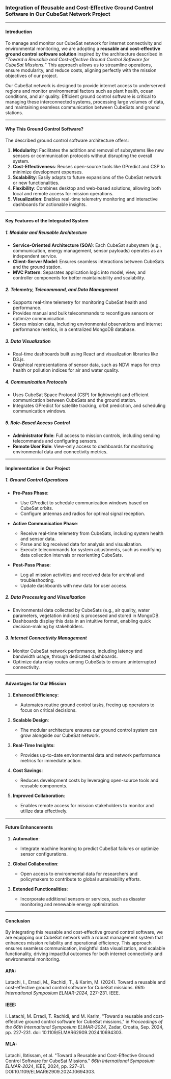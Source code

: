 ### **Integration of Reusable and Cost-Effective Ground Control Software in Our CubeSat Network Project**  

---

#### **Introduction**  
To manage and monitor our CubeSat network for internet connectivity and environmental monitoring, we are adopting a **reusable and cost-effective ground control software solution** inspired by the architecture described in *“Toward a Reusable and Cost-effective Ground Control Software for CubeSat Missions.”* This approach allows us to streamline operations, ensure modularity, and reduce costs, aligning perfectly with the mission objectives of our project.  

Our CubeSat network is designed to provide internet access to underserved regions and monitor environmental factors such as plant health, ocean conditions, and air quality. Efficient ground control software is critical to managing these interconnected systems, processing large volumes of data, and maintaining seamless communication between CubeSats and ground stations.

---

#### **Why This Ground Control Software?**  
The described ground control software architecture offers:  
1. **Modularity**: Facilitates the addition and removal of subsystems like new sensors or communication protocols without disrupting the overall system.  
2. **Cost-Effectiveness**: Reuses open-source tools like GPredict and CSP to minimize development expenses.  
3. **Scalability**: Easily adapts to future expansions of the CubeSat network or new functionalities.  
4. **Flexibility**: Combines desktop and web-based solutions, allowing both local and remote access for mission operations.  
5. **Visualization**: Enables real-time telemetry monitoring and interactive dashboards for actionable insights.  

---

#### **Key Features of the Integrated System**  

##### **1. Modular and Reusable Architecture**  
- **Service-Oriented Architecture (SOA)**: Each CubeSat subsystem (e.g., communication, energy management, sensor payloads) operates as an independent service.  
- **Client-Server Model**: Ensures seamless interactions between CubeSats and the ground station.  
- **MVC Pattern**: Separates application logic into model, view, and controller components for better maintainability and scalability.  

##### **2. Telemetry, Telecommand, and Data Management**  
- Supports real-time telemetry for monitoring CubeSat health and performance.  
- Provides manual and bulk telecommands to reconfigure sensors or optimize communication.  
- Stores mission data, including environmental observations and internet performance metrics, in a centralized MongoDB database.  

##### **3. Data Visualization**  
- Real-time dashboards built using React and visualization libraries like D3.js.  
- Graphical representations of sensor data, such as NDVI maps for crop health or pollution indices for air and water quality.  

##### **4. Communication Protocols**  
- Uses CubeSat Space Protocol (CSP) for lightweight and efficient communication between CubeSats and the ground station.  
- Integrates GPredict for satellite tracking, orbit prediction, and scheduling communication windows.  

##### **5. Role-Based Access Control**  
- **Administrator Role**: Full access to mission controls, including sending telecommands and configuring sensors.  
- **Remote User Role**: View-only access to dashboards for monitoring environmental data and connectivity metrics.  

---

#### **Implementation in Our Project**  

##### **1. Ground Control Operations**  
- **Pre-Pass Phase**:  
  - Use GPredict to schedule communication windows based on CubeSat orbits.  
  - Configure antennas and radios for optimal signal reception.  

- **Active Communication Phase**:  
  - Receive real-time telemetry from CubeSats, including system health and sensor data.  
  - Parse and log received data for analysis and visualization.  
  - Execute telecommands for system adjustments, such as modifying data collection intervals or reorienting CubeSats.  

- **Post-Pass Phase**:  
  - Log all mission activities and received data for archival and troubleshooting.  
  - Update dashboards with new data for user access.  

##### **2. Data Processing and Visualization**  
- Environmental data collected by CubeSats (e.g., air quality, water parameters, vegetation indices) is processed and stored in MongoDB.  
- Dashboards display this data in an intuitive format, enabling quick decision-making by stakeholders.  

##### **3. Internet Connectivity Management**  
- Monitor CubeSat network performance, including latency and bandwidth usage, through dedicated dashboards.  
- Optimize data relay routes among CubeSats to ensure uninterrupted connectivity.  

---

#### **Advantages for Our Mission**  

1. **Enhanced Efficiency**:  
   - Automates routine ground control tasks, freeing up operators to focus on critical decisions.  

2. **Scalable Design**:  
   - The modular architecture ensures our ground control system can grow alongside our CubeSat network.  

3. **Real-Time Insights**:  
   - Provides up-to-date environmental data and network performance metrics for immediate action.  

4. **Cost Savings**:  
   - Reduces development costs by leveraging open-source tools and reusable components.  

5. **Improved Collaboration**:  
   - Enables remote access for mission stakeholders to monitor and utilize data effectively.  

---

#### **Future Enhancements**  

1. **Automation**:  
   - Integrate machine learning to predict CubeSat failures or optimize sensor configurations.  

2. **Global Collaboration**:  
   - Open access to environmental data for researchers and policymakers to contribute to global sustainability efforts.  

3. **Extended Functionalities**:  
   - Incorporate additional sensors or services, such as disaster monitoring and renewable energy optimization.  

---

#### **Conclusion**  
By integrating this reusable and cost-effective ground control software, we are equipping our CubeSat network with a robust management system that enhances mission reliability and operational efficiency. This approach ensures seamless communication, insightful data visualization, and scalable functionality, driving impactful outcomes for both internet connectivity and environmental monitoring.  

#### **APA**:  
Latachi, I., Erradi, M., Rachidi, T., & Karim, M. (2024). Toward a reusable and cost-effective ground control software for CubeSat missions. *66th International Symposium ELMAR-2024*, 227-231. IEEE.

#### **IEEE**:  
I. Latachi, M. Erradi, T. Rachidi, and M. Karim, "Toward a reusable and cost-effective ground control software for CubeSat missions," in *Proceedings of the 66th International Symposium ELMAR-2024*, Zadar, Croatia, Sep. 2024, pp. 227-231. doi: 10.1109/ELMAR62909.2024.10694303.  

#### **MLA**:  
Latachi, Ibtissam, et al. "Toward a Reusable and Cost-Effective Ground Control Software for CubeSat Missions." *66th International Symposium ELMAR-2024*, IEEE, 2024, pp. 227–31. DOI:10.1109/ELMAR62909.2024.10694303.  

